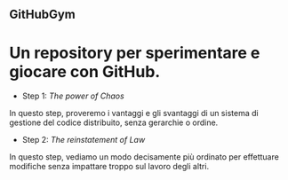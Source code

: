 ## GitHubGym

# Un repository per sperimentare e giocare con GitHub.

* Step 1: _The power of Chaos_

In questo step, proveremo i vantaggi e gli svantaggi di un sistema di gestione del codice distribuito, senza gerarchie o ordine. 

* Step 2: _The reinstatement of Law_

In questo step, vediamo un modo decisamente più ordinato per effettuare modifiche senza impattare troppo sul lavoro degli altri. 
